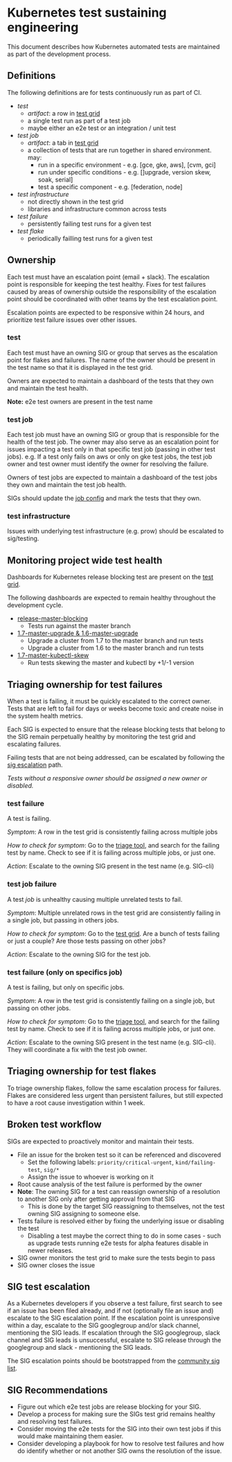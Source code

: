 # Kubernetes test sustaining engineering

This document describes how Kubernetes automated tests are maintained as part
of the development process.

## Definitions

The following definitions are for tests continuously run as part of CI.

- *test*
  - *artifact*: a row in [test grid]
  - a single test run as part of a test job
  - maybe either an e2e test or an integration / unit test
- *test job*
  - *artifact*: a tab in [test grid]
  - a collection of tests that are run together in shared environment. may:
    - run in a specific environment - e.g. [gce, gke, aws], [cvm, gci]
    - run under specific conditions - e.g. []upgrade, version skew, soak, serial]
    - test a specific component - e.g. [federation, node]
- *test infrastructure*
  - not directly shown in the test grid
  - libraries and infrastructure common across tests
- *test failure*
  - persistently failing test runs for a given test
- *test flake*
  - periodically failling test runs for a given test
  
## Ownership

Each test must have an escalation point (email + slack).  The escalation point is responsible for
keeping the test healthy.  Fixes for test failures caused by areas of ownership outside the
responsibility of the escalation point should be coordinated with other teams by the
test escalation point.

Escalation points are expected to be responsive within 24 hours, and prioritize test failure
issues over other issues.

### test

Each test must have an owning SIG or group that serves as the escalation point for flakes and failures.
The name of the owner should be present in the test name so that it is displayed in the test grid.

Owners are expected to maintain a dashboard of the tests that they own and
maintain the test health.

**Note:** e2e test owners are present in the test name

### test job

Each test job must have an owning SIG or group that is responsible for the health of the test job.  The
owner may also serve as an escalation point for issues impacting a test only in that specific test job
(passing in other test jobs).  e.g. If a test only fails on aws or only on gke test jobs, the test job
owner and test owner must identify the owner for resolving the failure.

Owners of test jobs are expected to maintain a dashboard of the test jobs they own and
maintain the test job health.

SIGs should update the [job config] and mark the tests that they own.

### test infrastructure

Issues with underlying test infrastructure (e.g. prow) should be escalated to sig/testing.

## Monitoring project wide test health

Dashboards for Kubernetes release blocking test are present on the [test grid].

The following dashboards are expected to remain healthy throughout the development cycle.

- [release-master-blocking](https://k8s-testgrid.appspot.com/release-master-blocking)
  - Tests run against the master branch
- [1.7-master-upgrade & 1.6-master-upgrade](https://k8s-testgrid.appspot.com/master-upgrade)
  - Upgrade a cluster from 1.7 to the master branch and run tests
  - Upgrade a cluster from 1.6 to the master branch and run tests
- [1.7-master-kubectl-skew](https://k8s-testgrid.appspot.com/master-kubectl-skew)
  - Run tests skewing the master and kubectl by +1/-1 version

## Triaging ownership for test failures

When a test is failing, it must be quickly escalated to the correct owner.  Tests that
are left to fail for days or weeks become toxic and create noise in the system health
metrics.

Each SIG is expected to ensure that the release blocking tests that belong to the SIG remain
perpetually healthy by monitoring the test grid and escalating failures.

Failing tests that are not being addressed, can be escalated by following the 
[sig escalation](#sig-test-escalation) path.

*Tests without a responsive owner should be assigned a new owner or disabled.*

### test failure

A test is failing.

*Symptom*: A row in the test grid is consistently failing across multiple jobs

*How to check for symptom*: Go to the [triage tool], and
search for the failing test by name.  Check to see if it is failing across
multiple jobs, or just one.

*Action*: Escalate to the owning SIG present in the test name (e.g. SIG-cli)

### test job failure

A test *job* is unhealthy causing multiple unrelated tests to fail.

*Symptom*: Multiple unrelated rows in the test grid are consistently failing in a single job,
but passing in others jobs.

*How to check for symptom*: Go to the [test grid].  Are a bunch of tests failing or just a couple?  Are
those tests passing on other jobs?

*Action*: Escalate to the owning SIG for the test job.

### test failure (only on specifics job)

A test is failing, but only on specific jobs.

*Symptom*: A row in the test grid is consistently failing on a single job, but passing on other jobs.

*How to check for symptom*: Go to the [triage tool], and
search for the failing test by name.  Check to see if it is failing across
multiple jobs, or just one.

*Action*: Escalate to the owning SIG present in the test name (e.g. SIG-cli).  They
will coordinate a fix with the test job owner.

## Triaging ownership for test flakes

To triage ownership flakes, follow the same escalation process for failures.  Flakes are considered less
urgent than persistent failures, but still expected to have a root cause investigation within 1 week.

## Broken test workflow

SIGs are expected to proactively monitor and maintain their tests.

- File an issue for the broken test so it can be referenced and discovered
  - Set the following labels: `priority/critical-urgent`, `kind/failing-test`, `sig/*`
  - Assign the issue to whoever is working on it
- Root cause analysis of the test failure is performed by the owner
- **Note**: The owning SIG for a test can reassign ownership of a resolution to another SIG only after getting
  approval from that SIG
  - This is done by the target SIG reassigning to themselves, not the test owning SIG assigning to someone else.
- Tests failure is resolved either by fixing the underlying issue or disabling the test
  - Disabling a test maybe the correct thing to do in some cases - such as upgrade tests running e2e tests for alpha
    features disable in newer releases.
- SIG owner monitors the test grid to make sure the tests begin to pass
- SIG owner closes the issue

## SIG test escalation

As a Kubernetes developers if you observe a test failure, first search to see if an issue has been filed already, 
and if not (optionally file an issue and) escalate to the SIG escalation point.
If the escalation point is unresponsive within a day, escalate to the SIG googlegroup and/or slack channel, 
mentioning the SIG leads.  If escalation through the SIG googlegroup, slack channel and SIG leads is unsuccessful, 
escalate to SIG release through the googlegroup and slack - mentioning the SIG leads.

The SIG escalation points should be bootstrapped from the [community sig list].

## SIG Recommendations

- Figure out which e2e test jobs are release blocking for your SIG.
- Develop a process for making sure the SIGs test grid remains healthy and resolving test failures.
- Consider moving the e2e tests for the SIG into their own test jobs if this would make maintaining them easier.
- Consider developing a playbook for how to resolve test failures and how do identify whether or not another SIG owns the resolution of the issue.

[community sig list]: https://github.com/kubernetes/community/blob/master/sig-list.md
[triage tool]: https://storage.googleapis.com/k8s-gubernator/triage/index.html
[test grid]: https://k8s-testgrid.appspot.com/
[release-master-blocking]: https://k8s-testgrid.appspot.com/release-master-blocking#Summary
[1.7-master-upgrade]: https://k8s-testgrid.appspot.com/1.7-master-upgrade#Summary
[1.6-master-upgrade]: https://k8s-testgrid.appspot.com/1.6-master-upgrade#Summary
[1.7-master-kubectl-skew]: https://k8s-testgrid.appspot.com/1.6-1.7-kubectl-skew
[job config]: https://github.com/kubernetes/test-infra/blob/master/jobs/config.json
